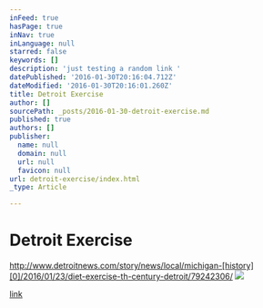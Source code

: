 ```yaml
---
inFeed: true
hasPage: true
inNav: true
inLanguage: null
starred: false
keywords: []
description: 'just testing a random link '
datePublished: '2016-01-30T20:16:04.712Z'
dateModified: '2016-01-30T20:16:01.260Z'
title: Detroit Exercise
author: []
sourcePath: _posts/2016-01-30-detroit-exercise.md
published: true
authors: []
publisher:
  name: null
  domain: null
  url: null
  favicon: null
url: detroit-exercise/index.html
_type: Article

---
```

# Detroit Exercise

http://www.detroitnews.com/story/news/local/michigan-[history][0]/2016/01/23/diet-exercise-th-century-detroit/79242306/
![](https://the-grid-user-content.s3-us-west-2.amazonaws.com/a9b94d46-4709-43bd-aaae-8039cb4fd4e3.jpg)

[link][1]

[0]: null
[1]: http://www.detroitnews.com/story/news/local/michigan-history/2016/01/23/diet-exercise-th-century-detroit/79242306/